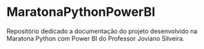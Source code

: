 # MaratonaPythonPowerBI
Repositório dedicado a documentação do projeto desenvolvido na Maratona Python com Power BI do Professor Joviano Silveira.
